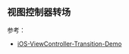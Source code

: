 ## 视图控制器转场

参考：

* [iOS-ViewController-Transition-Demo](https://github.com/seedante/iOS-ViewController-Transition-Demo)